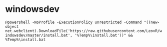 windowsdev
==========

``
@powershell -NoProfile -ExecutionPolicy unrestricted -Command "((new-object net.webclient).DownloadFile('https://raw.githubusercontent.com/LeovR/windowsdev/master/install.bat', '%Temp%\install.bat'))" && %Temp%\install.bat
``
